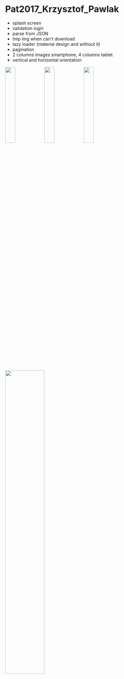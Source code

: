# Pat2017_Krzysztof_Pawlak
* splash screen
* validation login
* parse from JSON
* tmp img when can't download
* lazy loader (material design and without it)
* pagination
* 2 columns images smartphone, 4 columns tablet
* vertical and horizontal orientation

<img src="https://user-images.githubusercontent.com/16723040/33694691-c48b3f1c-daf9-11e7-8278-f6ecd927d422.jpg" width="25%" float:left><img src="https://user-images.githubusercontent.com/16723040/33694601-506f7fb2-daf9-11e7-8f82-99bbad0bc993.jpg" width="25%" float:left><img src="https://user-images.githubusercontent.com/16723040/33694415-3b741222-daf8-11e7-87ba-902442e1f576.jpg" width="25%" float:left><img src="https://user-images.githubusercontent.com/16723040/33694418-45ad4628-daf8-11e7-8d79-34e6cde96251.jpg" width="50%" float:left>

